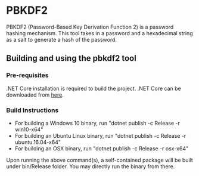# PBKDF2

PBKDF2 (Password-Based Key Derivation Function 2) is a password hashing mechanism. This tool takes in a password and a hexadecimal string as a salt to generate a hash of the password.

## Building and using the pbkdf2 tool

### Pre-requisites
.NET Core installation is required to build the project.
.NET Core can be downloaded from [here](https://dotnet.microsoft.com/download).

### Build Instructions
* For building a Windows 10 binary, run "dotnet publish -c Release -r win10-x64"
* For building an Ubuntu Linux binary, run "dotnet publish -c Release -r ubuntu.16.04-x64"
* For building an OSX binary, run "dotnet publish -c Release -r osx-x64"

Upon running the above command(s), a self-contained package will be built under bin/Release folder. You may directly run the binary from there.

